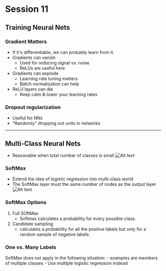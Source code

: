 # Session 11

## Training Neural Nets

### Gradient Matters
- If it's differentiable, we can probably learn from it.
- Gradients can vanish
    - Used for reducing signal vs. noise
    - ReLUs are useful here
- Gradients can explode
    - Learning rate tuning matters
    - Batch normalization can help
- ReLU layers can die
    - Keep calm & lower your learning rates

### Dropout regularization
- Useful for NNs
- "Randomly" dropping out units in networks

---
## Multi-Class Neural Nets
- Reasonable when total number of classes is small
![Alt text](https://developers.google.com/machine-learning/crash-course/images/OneVsAll.svg "Multi-class NN")

### SoftMax
- Extend the idea of logistic regression into multi-class world
- The SoftMax layer must the same number of nodes as the output layer
![Alt text](https://developers.google.com/machine-learning/crash-course/images/SoftmaxLayer.svg "SoftMax layer")

### SoftMax Options
1. Full SOftMax
    - Softmax calculates a probability for every possible class.
2. Candidate sampling
    - calculates a probability for all the positive labels but only for a random sample of negative labels.

### One vs. Many Labels
SoftMax does not apply in the following situation:
    - examples are members of multiple classes
    - Use multiple logistic regression instead